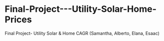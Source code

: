 # Final-Project---Utility-Solar-Home-Prices
Final Project- Utility Solar &amp; Home CAGR (Samantha, Alberto, Elana, Esaac)
